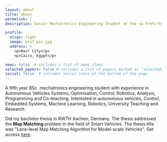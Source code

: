```yaml
---
layout: about
title: about
permalink: /
description: Senior Mechatronics Engineering Student at the <a href="https://guc.edu.eg"> German University in Cairo</a>

profile:
  align: right
  image: prof_pic.jpg
  address: >
    <p>Nasr City</p>
    <p>Cairo, Egypt</p>

news: false  # includes a list of news items
selected_papers: false # includes a list of papers marked as "selected={true}"
social: false  # includes social icons at the bottom of the page
---
```


A fifth year BSc. mechatronics engineering student with experience in Autonomous Vehicles Systems, Optimisation, Control, Robotics, Analysis, Programming and Co-teaching. Interested in autonomous vehicles, Control, Embedded Systems, Machine Learning, Robotics, University Teaching and Research.

Did my bachelor thesis in RWTH Aachen, Germany. The thesis addressed the **Map Matching** problem in the field of Smart Vehicles. The thesis title was "Lane-level Map Matching Algorithm for Model-scale Vehicles". Get access [here](https://drive.google.com/file/d/15J4s3Po5Et_att0-b0f4rIKUhnWFzh9D/view?usp=share_link).

